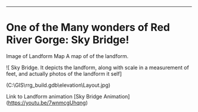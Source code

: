 <hr>

<h1> One of the Many wonders of Red River Gorge: Sky Bridge! </h1>

Image of Landform Map
 A map of of the landform.

![ Sky Bridge. It depicts the landform, along with scale in a measurement of feet, and actually photos of the landform it self]

(C:\GIS\rrg_build.gdb\elevation\Layout.jpg)

Link to Landform animation
[Sky Bridge Animation] (https://youtu.be/7wnmcgUhqng)
</hr>